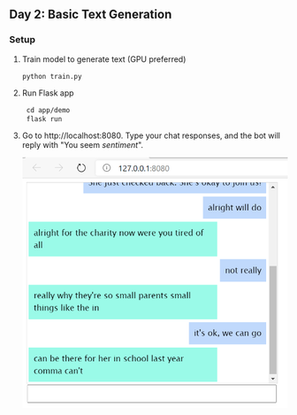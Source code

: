 ## Day 2: Basic Text Generation

### Setup
1. Train model to generate text (GPU preferred)
    ```
    python train.py
    ```
   
2. Run Flask app
   ```
    cd app/demo
    flask run
   ```
3. Go to http://localhost:8080. Type your chat responses, and the bot will reply with "You seem *sentiment*".

    ![example](example.png)
